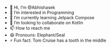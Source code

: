 - 👋 Hi, I’m @Abhishasek
- 👀 I’m interested in Programming
- 🌱 I’m currently learning Jetpack Compose
- 💞️ I’m looking to collaborate on Kotlin
- 📫 How to reach me 
- 😄 Pronouns: Elephant/Seal
- ⚡ Fun fact: Tom Cruise has a tooth in the middle

<!---
Abhishasek/Abhishasek is a ✨ special ✨ repository because its `README.md` (this file) appears on your GitHub profile.
You can click the Preview link to take a look at your changes.
--->

